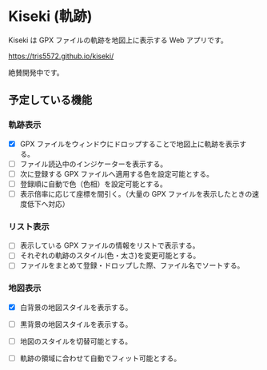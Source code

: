 # Kiseki (軌跡)

Kiseki は GPX ファイルの軌跡を地図上に表示する Web アプリです。

https://tris5572.github.io/kiseki/

絶賛開発中です。

## 予定している機能

### 軌跡表示

- [x] GPX ファイルをウィンドウにドロップすることで地図上に軌跡を表示する。
- [ ] ファイル読込中のインジケーターを表示する。
- [ ] 次に登録する GPX ファイルへ適用する色を設定可能とする。
- [ ] 登録順に自動で色（色相）を設定可能とする。
- [ ] 表示倍率に応じて座標を間引く。（大量の GPX ファイルを表示したときの速度低下へ対応）

### リスト表示
- [ ] 表示している GPX ファイルの情報をリストで表示する。
- [ ] それぞれの軌跡のスタイル(色・太さ)を変更可能とする。
- [ ] ファイルをまとめて登録・ドロップした際、ファイル名でソートする。

### 地図表示
- [x] 白背景の地図スタイルを表示する。
- [ ] 黒背景の地図スタイルを表示する。
- [ ] 地図のスタイルを切替可能とする。
- [ ] 軌跡の領域に合わせて自動でフィット可能とする。

